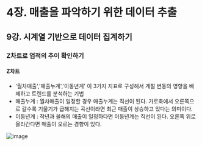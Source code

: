 # 4장. 매출을 파악하기 위한 데이터 추출

## 9강. 시계열 기반으로 데이터 집계하기

### Z차트로 업적의 추이 확인하기

#### Z차트
- '월차매출','매출누계','이동년계' 이 3가지 지표로 구성해서 계절 변동의 영향을 배제하고 트렌드를 분석하는 기법
- 매출누계 : 월차매출이 일정할 경우 매출누계는 직선이 된다. 가로축에서 오른쪽으로 갈수록 기울기가 급해지는 곡선이라면 최근 매출이 상승하고 있다는 의미이다.
- 이동년계 : 작년과 올해의 매출이 일정하다면 이동년계는 직선이 된다. 오른쪽 위로 올라간다면 매출이 오르는 경향이 있다.

![image](https://user-images.githubusercontent.com/88830472/136139572-acb750fa-5877-43db-893f-6844ea35e6c1.png)
